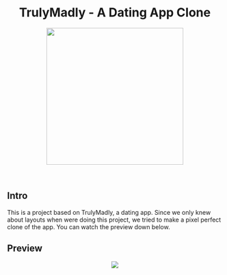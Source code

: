<h1 align="center">TrulyMadly - A Dating App Clone</h1>

<p align="center"><img src="https://www.nextbigbrand.in/wp-content/uploads/2020/02/logo.png" width="320"></p> <br>

## Intro

This is a project based on TrulyMadly, a dating app. Since we only knew about layouts when were doing this project, we tried to make a pixel perfect clone of the app. You can watch the preview down below.

## Preview
<p align="center"><img src="https://media1.giphy.com/media/Xvik9fIBTKTyG0sm6I/giphy.gif" align="center"/> </p> <br>

